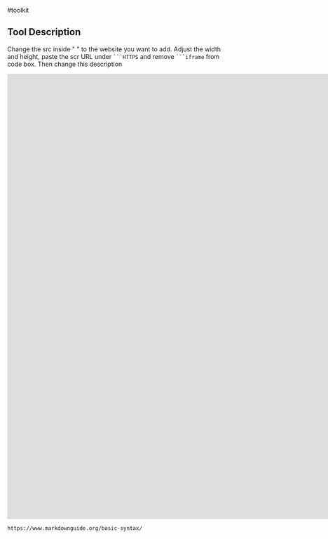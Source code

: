 #toolkit
## Tool Description
Change the src inside " " to the website you want to add. Adjust the width and height, paste the scr URL under ` ```HTTPS `  and remove ` ```iframe ` from code box. Then change this description
<iframe width="1560" height="1015" src="https://www.markdownguide.org/basic-syntax/" title="Toolkit" frameborder="0" allow="accelerometer; autoplay; clipboard-write; encrypted-media; gyroscope; picture-in-picture" allowfullscreen></iframe>

```HTTPS
https://www.markdownguide.org/basic-syntax/
```